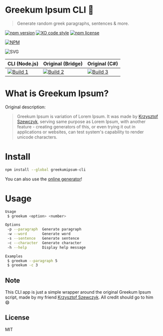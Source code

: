 # Greekum Ipsum CLI 📝

> Generate random greek paragraphs, sentences & more.

[![npm version](https://badge.fury.io/js/greekumipsum-cli.svg)](https://badge.fury.io/js/greekumipsum-cli) 
[![XO code style](https://img.shields.io/badge/code_style-XO-5ed9c7.svg)](https://github.com/xojs/xo) 
[![npm license](https://img.shields.io/npm/l/greekumipsum-cli.svg)](https://opensource.org/licenses/MIT)


[![NPM](https://nodei.co/npm/greekumipsum-cli.png?downloads=true&downloadRank=true&stars=true)](https://nodei.co/npm/greekumipsum-cli/)

<img src="https://cdn.rawgit.com/xxczaki/greekumipsum-cli/1828daba/animated.svg" alt="SVG">

| CLI (Node.js)     | Original (Bridge) | Original (C#)     |
|-------------------|-------------------|-------------------|
| [![Build 1](https://travis-matrix-badges.herokuapp.com/repos/xxczaki/greekumipsum-cli/branches/master/1)](https://travis-ci.org/xxczaki/greekumipsum-cli) | [![Build 2](https://travis-matrix-badges.herokuapp.com/repos/xxczaki/greekumipsum-cli/branches/master/2)](https://travis-ci.org/xxczaki/greekumipsum-cli) | [![Build 3](https://travis-matrix-badges.herokuapp.com/repos/xxczaki/greekumipsum-cli/branches/master/3)](https://travis-ci.org/xxczaki/greekumipsum-cli)

# What is Greekum Ipsum?
Original description:

> Greekum Ipsum is variation of Lorem Ipsum. It was made by [Krzysztof Szewczyk](https://github.com/KrzysztofSzewczyk), serving same purpose as Lorem Ipsum, with another feature - creating generators of this, or even trying it out in applications or websites, can test system's capability to render unicode characters.

# Install
```bash
npm install --global greekumipsum-cli
```

You can also use the [online generator](https://krzysztofszewczyk.github.io/MiscStuff/greekum/)!

# Usage

```bash
Usage
 $ greekum <option> <number>

Options
 -p --paragraph  Generate paragraph
 -w --word       Generate word
 -s --sentence   Generate sentence
 -c --character  Generate character
 -h --help       Display help message

Examples
 $ greekum --paragraph 5
 $ greekum -c 3
```
## Note
This CLI app is just a simple wrapper around the original Greekum Ipsum script, made by my friend [Krzysztof Szewczyk](https://github.com/KrzysztofSzewczyk). 
All credit should go to him 😄

## License

MIT
